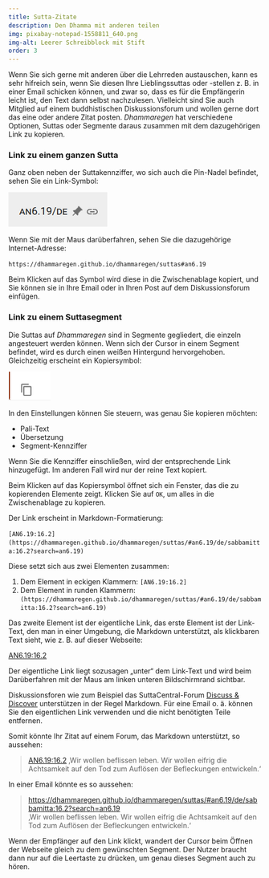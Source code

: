 ```yaml
---
title: Sutta-Zitate
description: Den Dhamma mit anderen teilen
img: pixabay-notepad-1558811_640.png
img-alt: Leerer Schreibblock mit Stift
order: 3
---
```


Wenn Sie sich gerne mit anderen über die Lehrreden austauschen, kann es sehr hifreich sein, wenn Sie diesen Ihre Lieblingssuttas oder -stellen z. B. in einer Email schicken können, und zwar so, dass es für die Empfängerin leicht ist, den Text dann selbst nachzulesen. Vielleicht sind Sie auch Mitglied auf einem buddhistischen Diskussionsforum und wollen gerne dort das eine oder andere Zitat posten. *Dhammaregen* hat verschiedene Optionen, Suttas oder Segmente daraus zusammen mit dem dazugehörigen Link zu kopieren.

### Link zu einem ganzen Sutta

Ganz oben neben der Suttakennziffer, wo sich auch die Pin-Nadel befindet, sehen Sie ein Link-Symbol:

<img src="link1.png" class="ebt-image"/>

Wenn Sie mit der Maus darüberfahren, sehen Sie die dazugehörige Internet-Adresse:

`https://dhammaregen.github.io/dhammaregen/suttas#an6.19`

Beim Klicken auf das Symbol wird diese in die Zwischenablage kopiert, und Sie können sie in Ihre Email oder in Ihren Post auf dem Diskussionsforum einfügen.

### Link zu einem Suttasegment

Die Suttas auf *Dhammaregen* sind in Segmente gegliedert, die einzeln angesteuert werden können. Wenn sich der Cursor in einem Segment befindet, wird es durch einen weißen Hintergund hervorgehoben. Gleichzeitig erscheint ein Kopiersymbol:

<img src="copy.png" class="ebt-image"/>

In den Einstellungen können Sie steuern, was genau Sie kopieren möchten:
- Pali-Text
- Übersetzung
- Segment-Kennziffer

Wenn Sie die Kennziffer einschließen, wird der entsprechende Link hinzugefügt. Im anderen Fall wird nur der reine Text kopiert.

Beim Klicken auf das Kopiersymbol öffnet sich ein Fenster, das die zu kopierenden Elemente zeigt. Klicken Sie auf `OK`, um alles in die Zwischenablage zu kopieren.

Der Link erscheint in Markdown-Formatierung:

`[AN6.19:16.2](https://dhammaregen.github.io/dhammaregen/suttas/#an6.19/de/sabbamitta:16.2?search=an6.19)`

Diese setzt sich aus zwei Elementen zusammen:
1. Dem Element in eckigen Klammern: `[AN6.19:16.2]`
1. Dem Element in runden Klammern: `(https://dhammaregen.github.io/dhammaregen/suttas/#an6.19/de/sabbamitta:16.2?search=an6.19)`

Das zweite Element ist der eigentliche Link, das erste Element ist der Link-Text, den man in einer Umgebung, die Markdown unterstützt, als klickbaren Text sieht, wie z. B. auf dieser Webseite:

[AN6.19:16.2](https://dhammaregen.github.io/dhammaregen/suttas/#an6.19/de/sabbamitta:16.2?search=an6.19)

Der eigentliche Link liegt sozusagen „unter“ dem Link-Text und wird beim Darüberfahren mit der Maus am linken unteren Bildschirmrand sichtbar.

Diskussionsforen wie zum Beispiel das SuttaCentral-Forum [Discuss & Discover](https://discourse.suttacentral.net) unterstützen in der Regel Markdown. Für eine Email o. ä. können Sie den eigentlichen Link verwenden und die nicht benötigten Teile entfernen.

Somit könnte Ihr Zitat auf einem Forum, das Markdown unterstützt, so aussehen:
>[AN6.19:16.2](https://dhammaregen.github.io/dhammaregen/suttas/#an6.19/de/sabbamitta:16.2?search=an6.19) ‚Wir wollen beflissen leben. Wir wollen eifrig die <span class="ebt-matched">Achtsamkeit auf den Tod</span> zum Auflösen der Befleckungen entwickeln.‘ 
  

In einer Email könnte es so aussehen:
>https://dhammaregen.github.io/dhammaregen/suttas/#an6.19/de/sabbamitta:16.2?search=an6.19  
>‚Wir wollen beflissen leben. Wir wollen eifrig die <span class="ebt-matched">Achtsamkeit auf den Tod</span> zum Auflösen der Befleckungen entwickeln.‘ 


Wenn der Empfänger auf den Link klickt, wandert der Cursor beim Öffnen der Webseite gleich zu dem gewünschten Segment. Der Nutzer braucht dann nur auf die Leertaste zu drücken, um genau dieses Segment auch zu hören.
